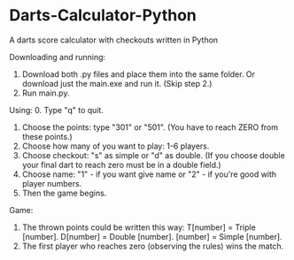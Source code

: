 # Darts-Calculator-Python
A darts score calculator with checkouts written in Python

Downloading and running:
1. Download both .py files and place them into the same folder. 
   Or download just the main.exe and run it. (Skip step 2.)
2. Run main.py.

Using:
0. Type "q" to quit.
1. Choose the points: type "301" or "501".
   (You have to reach ZERO from these points.)
2. Choose how many of you want to play: 1-6 players.
3. Choose checkout: "s" as simple or "d" as double.
   (If you choose double your final dart to reach zero must be in a double field.)
4. Choose name: "1" - if you want give name or "2" - if you're good with player numbers.
5. Then the game begins.

Game:
1. The thrown points could be written this way:
T[number] = Triple [number].
D[number] = Double [number].
[number] = Simple [number].
2. The first player who reaches zero (observing the rules) wins the match.
